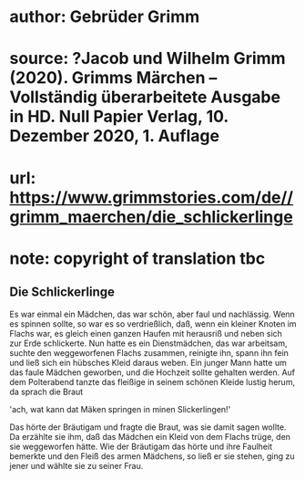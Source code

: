 # author: Gebrüder Grimm
# source: ?Jacob und Wilhelm Grimm (2020). Grimms Märchen – Vollständig überarbeitete Ausgabe in HD. Null Papier Verlag, 10. Dezember 2020, 1. Auflage
# url: https://www.grimmstories.com/de//grimm_maerchen/die_schlickerlinge
# note: copyright of translation tbc

## Die Schlickerlinge 

Es war einmal ein Mädchen, das war schön, aber faul und nachlässig. Wenn
es spinnen sollte, so war es so verdrießlich, daß, wenn ein kleiner
Knoten im Flachs war, es gleich einen ganzen Haufen mit herausriß und
neben sich zur Erde schlickerte. Nun hatte es ein Dienstmädchen, das war
arbeitsam, suchte den weggeworfenen Flachs zusammen, reinigte ihn, spann
ihn fein und ließ sich ein hübsches Kleid daraus weben. Ein junger Mann
hatte um das faule Mädchen geworben, und die Hochzeit sollte gehalten
werden. Auf dem Polterabend tanzte das fleißige in seinem schönen Kleide
lustig herum, da sprach die Braut

'ach, wat kann dat Mäken springen
in minen Slickerlingen!'

Das hörte der Bräutigam und fragte die Braut, was sie damit sagen
wollte. Da erzählte sie ihm, daß das Mädchen ein Kleid von dem Flachs
trüge, den sie weggeworfen hätte. Wie der Bräutigam das hörte und ihre
Faulheit bemerkte und den Fleiß des armen Mädchens, so ließ er sie
stehen, ging zu jener und wählte sie zu seiner Frau.
